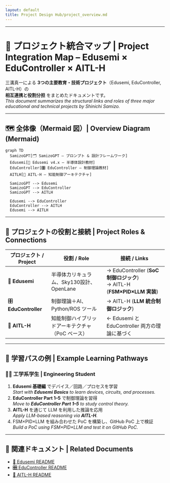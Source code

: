 ```yaml
---
layout: default
title: Project Design Hub/project_overview.md
---
```


---

# 🔗 プロジェクト統合マップ | Project Integration Map – Edusemi × EduController × AITL-H

三溝真一による **3つの主要教育・技術プロジェクト**（Edusemi, EduController, AITL-H）の  
**相互連携と役割分担** をまとめたドキュメントです。  
*This document summarizes the structural links and roles of three major educational and technical projects by Shinichi Samizo.*

---

## 🗺️ 全体像（Mermaid 図）| Overview Diagram (Mermaid)

```mermaid
graph TD
  SamizoGPT[🗂 SamizoGPT – プロンプト & 設計フレームワーク]
  Edusemi[📘 Edusemi v4.x – 半導体設計教材]
  EduController[🎛️ EduController – 制御理論教材]
  AITLH[🤖 AITL-H – 知能制御アーキテクチャ]

  SamizoGPT --> Edusemi
  SamizoGPT --> EduController
  SamizoGPT --> AITLH

  Edusemi --> EduController
  EduController --> AITLH
  Edusemi --> AITLH
```

---

## 🔄 プロジェクトの役割と接続 | Project Roles & Connections

| **プロジェクト / Project** | **役割 / Role** | **接続 / Links** |
|-----------------------------|-----------------|------------------|
| 📘 **Edusemi** | 半導体カリキュラム、Sky130設計、OpenLane | → EduController (**SoC 制御ロジック**)<br>→ AITL-H (**FSM×PID×LLM 実装**) |
| 🎛️ **EduController** | 制御理論＋AI、Python/ROS ツール | → AITL-H (**LLM 統合制御ロジック**) |
| 🤖 **AITL-H** | 知能制御ハイブリッドアーキテクチャ（PoC ベース） | ← Edusemi と EduController 両方の理論に基づく |

---

## 🔁 学習パスの例 | Example Learning Pathways

### 👨‍🎓 工学系学生 | Engineering Student
1. **Edusemi 基礎編** でデバイス／回路／プロセスを学習  
   *Start with **Edusemi Basics** to learn devices, circuits, and processes.*  
2. **EduController Part 1–5** で制御理論を習得  
   *Move to **EduController Part 1–5** to study control theory.*  
3. **AITL-H** を通じて LLM を利用した推論を応用  
   *Apply LLM-based reasoning via **AITL-H**.*  
4. FSM×PID×LLM を組み合わせた PoC を構築し、GitHub PoC 上で検証  
   *Build a PoC using FSM×PID×LLM and test it on GitHub PoC.*  

---

## 📘 関連ドキュメント | Related Documents
- [📘 Edusemi README](../Edusemi-v4x/README.md)  
- [🎛️ EduController README](../EduController/README.md)  
- [🤖 AITL-H README](../AITL-H/README.md)  

